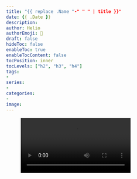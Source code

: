 ```yaml
---
title: "{{ replace .Name "-" " " | title }}"
date: {{ .Date }}
description:
author: Helio
authorEmoji: 📡
draft: false
hideToc: false
enableToc: true
enableTocContent: false
tocPosition: inner
tocLevels: ["h2", "h3", "h4"]
tags:
-
series:
-
categories:
-
image:
---
```


<!-- blank line -->
<figure class="video_container">
  <video controls="true" allowfullscreen="true" poster="">
    <source src="" type="video/mp4">
  </video>
</figure>
<!-- blank line -->